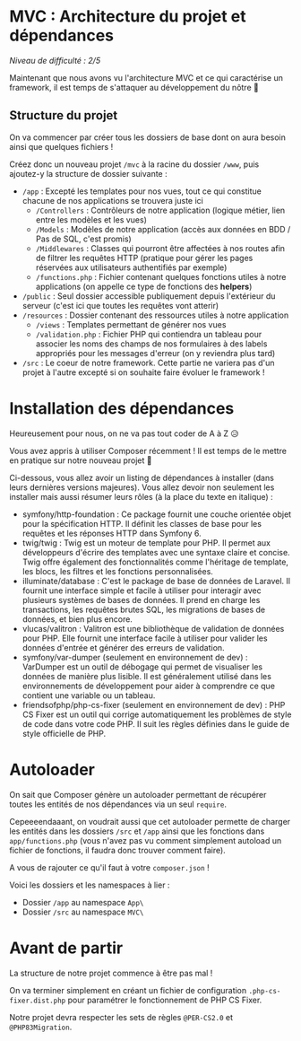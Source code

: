 # MVC : Architecture du projet et dépendances

*Niveau de difficulté : 2/5*

Maintenant que nous avons vu l'architecture MVC et ce qui caractérise un framework, il est temps de s'attaquer au développement du nôtre 🤩

## Structure du projet

On va commencer par créer tous les dossiers de base dont on aura besoin ainsi que quelques fichiers !

Créez donc un nouveau projet `/mvc` à la racine du dossier `/www`, puis ajoutez-y la structure de dossier suivante :

- `/app` : Excepté les templates pour nos vues, tout ce qui constitue chacune de nos applications se trouvera juste ici
  - `/Controllers` : Contrôleurs de notre application (logique métier, lien entre les modèles et les vues)
  - `/Models` : Modèles de notre application (accès aux données en BDD / Pas de SQL, c'est promis)
  - `/Middlewares` : Classes qui pourront être affectées à nos routes afin de filtrer les requêtes HTTP (pratique pour gérer les pages réservées aux utilisateurs authentifiés par exemple)
  - `/functions.php` : Fichier contenant quelques fonctions utiles à notre applications (on appelle ce type de fonctions des **helpers**)
- `/public` : Seul dossier accessible publiquement depuis l'extérieur du serveur (c'est ici que toutes les requêtes vont atterir)
- `/resources` : Dossier contenant des ressources utiles à notre application
  - `/views` : Templates permettant de générer nos vues
  - `/validation.php` : Fichier PHP qui contiendra un tableau pour associer les noms des champs de nos formulaires à des labels appropriés pour les messages d'erreur (on y reviendra plus tard)
- `/src` : Le coeur de notre framework. Cette partie ne variera pas d'un projet à l'autre excepté si on souhaite faire évoluer le framework !

# Installation des dépendances

Heureusement pour nous, on ne va pas tout coder de A à Z 😥

Vous avez appris à utiliser Composer récemment ! Il est temps de le mettre en pratique sur notre nouveau projet 🥳

Ci-dessous, vous allez avoir un listing de dépendances à installer (dans leurs dernières versions majeures). Vous allez devoir non seulement les installer mais aussi résumer leurs rôles (à la place du texte en italique) :

- symfony/http-foundation : Ce package fournit une couche orientée objet pour la spécification HTTP. Il définit les classes de base pour les requêtes et les réponses HTTP dans Symfony 6.
- twig/twig : Twig est un moteur de template pour PHP. Il permet aux développeurs d'écrire des templates avec une syntaxe claire et concise. Twig offre également des fonctionnalités comme l'héritage de template, les blocs, les filtres et les fonctions personnalisées.
- illuminate/database : C'est le package de base de données de Laravel. Il fournit une interface simple et facile à utiliser pour interagir avec plusieurs systèmes de bases de données. Il prend en charge les transactions, les requêtes brutes SQL, les migrations de bases de données, et bien plus encore.
- vlucas/valitron : Valitron est une bibliothèque de validation de données pour PHP. Elle fournit une interface facile à utiliser pour valider les données d'entrée et générer des erreurs de validation.
- symfony/var-dumper (seulement en environnement de dev) : VarDumper est un outil de débogage qui permet de visualiser les données de manière plus lisible. Il est généralement utilisé dans les environnements de développement pour aider à comprendre ce que contient une variable ou un tableau.
- friendsofphp/php-cs-fixer (seulement en environnement de dev) : PHP CS Fixer est un outil qui corrige automatiquement les problèmes de style de code dans votre code PHP. Il suit les règles définies dans le guide de style officielle de PHP.

# Autoloader

On sait que Composer génère un autoloader permettant de récupérer toutes les entités de nos dépendances via un seul `require`.

Cepeeeendaaant, on voudrait aussi que cet autoloader permette de charger les entités dans les dossiers `/src` et `/app` ainsi que les fonctions dans `app/functions.php` (vous n'avez pas vu comment simplement autoload un fichier de fonctions, il faudra donc trouver comment faire).

A vous de rajouter ce qu'il faut à votre `composer.json` !

Voici les dossiers et les namespaces à lier :

- Dossier `/app` au namespace `App\`
- Dossier `/src` au namespace `MVC\`

# Avant de partir

La structure de notre projet commence à être pas mal !

On va terminer simplement en créant un fichier de configuration `.php-cs-fixer.dist.php` pour paramétrer le fonctionnement de PHP CS Fixer.

Notre projet devra respecter les sets de règles `@PER-CS2.0` et `@PHP83Migration`.
